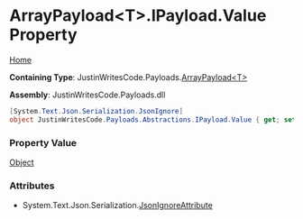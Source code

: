 # ArrayPayload\<T\>\.IPayload\.Value Property

[Home](../../../README.md)

**Containing Type**: JustinWritesCode\.Payloads\.[ArrayPayload\<T\>](../README.md)

**Assembly**: JustinWritesCode\.Payloads\.dll

```csharp
[System.Text.Json.Serialization.JsonIgnore]
object JustinWritesCode.Payloads.Abstractions.IPayload.Value { get; set; }
```

### Property Value

[Object](https://docs.microsoft.com/en-us/dotnet/api/system.object)

### Attributes

* System\.Text\.Json\.Serialization\.[JsonIgnoreAttribute](https://docs.microsoft.com/en-us/dotnet/api/system.text.json.serialization.jsonignoreattribute)

